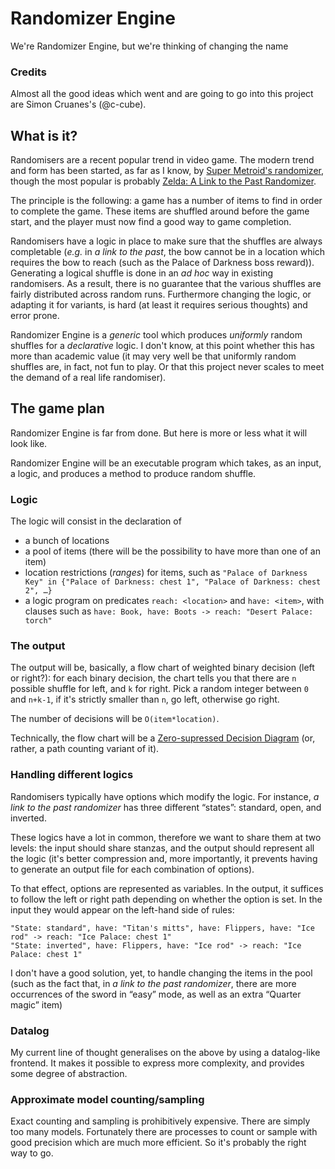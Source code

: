 Randomizer Engine
=================

We're Randomizer Engine, but we're thinking of changing the name

### Credits

Almost all the good ideas which went and are going to go into this
project are Simon Cruanes's (@c-cube).

## What is it?

Randomisers are a recent popular trend in video game. The modern trend
and form has been started, as far as I know, by [Super Metroid's
randomizer][smr], though the most popular is probably [Zelda: A Link
to the Past Randomizer][alttpr].

The principle is the following: a game has a number of items to find
in order to complete the game. These items are shuffled around before
the game start, and the player must now find a good way to game
completion.

Randomisers have a logic in place to make sure that the shuffles are
always completable (_e.g._ in _a link to the past_, the bow cannot be
in a location which requires the bow to reach (such as the Palace of
Darkness boss reward)). Generating a logical shuffle is done in an _ad
hoc_ way in existing randomisers. As a result, there is no guarantee
that the various shuffles are fairly distributed across random
runs. Furthermore changing the logic, or adapting it for variants, is
hard (at least it requires serious thoughts) and error prone.

Randomizer Engine is a _generic_ tool which produces _uniformly_
random shuffles for a _declarative_ logic. I don't know, at this point
whether this has more than academic value (it may very well be that
uniformly random shuffles are, in fact, not fun to play. Or that this
project never scales to meet the demand of a real life randomiser).

## The game plan

Randomizer Engine is far from done. But here is more or less what it
will look like.

Randomizer Engine will be an executable program which takes, as an
input, a logic, and produces a method to produce random shuffle.

### Logic

The logic will consist in the declaration of

- a bunch of locations
- a pool of items (there will be the possibility to have more than one
  of an item)
- location restrictions (_ranges_) for items, such as `"Palace of Darkness Key"
  in {"Palace of Darkness: chest 1", "Palace of Darkness: chest 2",
  …}`
- a logic program on predicates `reach: <location>` and `have:
  <item>`, with clauses such as `have: Book, have: Boots -> reach:
  "Desert Palace: torch"`
  
### The output

The output will be, basically, a flow chart of weighted binary
decision (left or right?): for each binary decision, the chart tells you that there are
`n` possible shuffle for left, and `k` for right. Pick a random
integer between `0` and `n+k-1`, if it's strictly smaller than `n`, go
left, otherwise go right.

The number of decisions will be `O(item*location)`.

Technically, the flow chart will be a [Zero-supressed Decision
Diagram][zdd-wiki] (or, rather, a path counting variant of it).

### Handling different logics

Randomisers typically have options which modify the logic. For
instance, _a link to the past randomizer_ has three different
“states”: standard, open, and inverted.

These logics have a lot in common, therefore we want to share them at
two levels: the input should share stanzas, and the output should
represent all the logic (it's better compression and, more
importantly, it prevents having to generate an output file for each
combination of options).

To that effect, options are represented as variables. In the output,
it suffices to follow the left or right path depending on whether the
option is set. In the input they would appear on the left-hand side of
rules:

```
"State: standard", have: "Titan's mitts", have: Flippers, have: "Ice rod" -> reach: "Ice Palace: chest 1"
"State: inverted", have: Flippers, have: "Ice rod" -> reach: "Ice Palace: chest 1"
```

I don't have a good solution, yet, to handle changing the items in the
pool (such as the fact that, in _a link to the past randomizer_, there are
more occurrences of the sword in “easy” mode, as well as an extra
“Quarter magic” item)

### Datalog

My current line of thought generalises on the above by using a
datalog-like frontend. It makes it possible to express more
complexity, and provides some degree of abstraction.

### Approximate model counting/sampling

Exact counting and sampling is prohibitively expensive. There are
simply too many models. Fortunately there are processes to count or
sample with good precision which are much more efficient. So it's
probably the right way to go.

[alttpr]: https://alttpr.com/
[smr]: https://randommetroidsolver.pythonanywhere.com/
[zdd-wiki]: https://en.wikipedia.org/wiki/Zero-suppressed_decision_diagram
